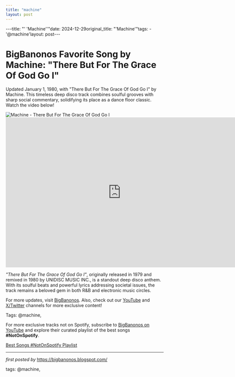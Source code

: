```yaml
---
title: "machine"
layout: post
---
```

---title: "' 'Machine''"date: 2024-12-29original_title: "'Machine'"tags:  - '@machine'layout: post---<!-- Title of the Post --><h1 >BigBanonos Favorite Song by Machine: "There But For The Grace Of God Go I"</h1> <!-- Introductory Text --><p >Updated January 1, 1980, with "There But For The Grace Of God Go I" by Machine. This timeless deep disco track combines soulful grooves with sharp social commentary, solidifying its place as a dance floor classic. Watch the video below!</p> <!-- Featured Image --><div > <img src="https://i.discogs.com/N8r1EPhy5UUh4fD9skCYlDawaAIoPs8Dqx2qpsDh_Ws/rs:fit/g:sm/q:40/h:150/w:150/czM6Ly9kaXNjb2dz/LWRhdGFiYXNlLWlt/YWdlcy9SLTc5MzA4/LTE1NTE2NTYyNjIt/Mjk5MC5qcGVn.jpeg" alt="Machine - There But For The Grace Of God Go I" /></div> <!-- YouTube Video Embed --><div > <iframe width="733" height="480" src="https://www.youtube.com/embed/YGBDAxCDLs4" title="Machine - There But for the Grace of God Go I (Original Version)" frameborder="0" allow="accelerometer; autoplay; clipboard-write; encrypted-media; gyroscope; picture-in-picture; web-share" referrerpolicy="strict-origin-when-cross-origin" allowfullscreen></iframe></div> <!-- Song Information --><div > <p><em>"There But For The Grace Of God Go I"</em>, originally released in 1979 and remixed in 1980 by UNIDISC MUSIC INC., is a standout deep disco anthem. With its soulful beats and powerful lyrics addressing societal issues, the track remains a beloved gem in both R&B and electronic music circles.</p></div> <!-- Footer Links --><div > <p>For more updates, visit <a href="https://bigbanonos.blogspot.com/" target="_blank">BigBanonos</a>. Also, check out our <a href="https://www.youtube.com/@BigBanonos" target="_blank">YouTube</a> and <a href="https://x.com/bigbanonos" target="_blank">X/Twitter</a> channels for more exclusive content!</p></div> <!-- Tags --><p >Tags: @machine,</p><!--Subscribe and Playlist Links--><div>    <p>For more exclusive tracks not on Spotify, subscribe to <a href="https://www.youtube.com/@BigBanonos" target="_blank">BigBanonos on YouTube</a> and explore their curated playlist of the best songs <strong>#NotOnSpotify</strong>.</p>    <p><a href="https://www.youtube.com/playlist?list=PLtuNtuTatqI0kFahUCbtbfenC_ET5O_tr" target="_blank">Best Songs #NotOnSpotify Playlist<br /></a></p></div><hr /><p><em>first posted by</em> <a href="https://bigbanonos.blogspot.com/" rel="noopener" target="_new">https://bigbanonos.blogspot.com/</a></p><p>tags: @machine,</p>